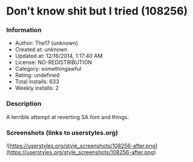 # Don't know shit but I tried (108256)

### Information
- Author: The17 (unknown)
- Created at: unknown
- Updated at: 12/16/2014, 1:17:40 AM
- License: NO-REDISTRIBUTION
- Category: somethingawful
- Rating: undefined
- Total installs: 633
- Weekly installs: 2


### Description
A terrible attempt at reverting SA font and things.


### Screenshots (links to userstyles.org)
![https://userstyles.org/style_screenshots/108256-after.png](https://userstyles.org/style_screenshots/108256-after.png)


